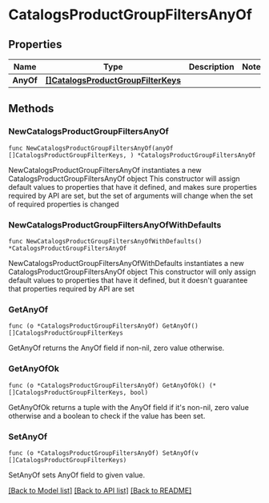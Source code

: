 # CatalogsProductGroupFiltersAnyOf

## Properties

Name | Type | Description | Notes
------------ | ------------- | ------------- | -------------
**AnyOf** | [**[]CatalogsProductGroupFilterKeys**](CatalogsProductGroupFilterKeys.md) |  | 

## Methods

### NewCatalogsProductGroupFiltersAnyOf

`func NewCatalogsProductGroupFiltersAnyOf(anyOf []CatalogsProductGroupFilterKeys, ) *CatalogsProductGroupFiltersAnyOf`

NewCatalogsProductGroupFiltersAnyOf instantiates a new CatalogsProductGroupFiltersAnyOf object
This constructor will assign default values to properties that have it defined,
and makes sure properties required by API are set, but the set of arguments
will change when the set of required properties is changed

### NewCatalogsProductGroupFiltersAnyOfWithDefaults

`func NewCatalogsProductGroupFiltersAnyOfWithDefaults() *CatalogsProductGroupFiltersAnyOf`

NewCatalogsProductGroupFiltersAnyOfWithDefaults instantiates a new CatalogsProductGroupFiltersAnyOf object
This constructor will only assign default values to properties that have it defined,
but it doesn't guarantee that properties required by API are set

### GetAnyOf

`func (o *CatalogsProductGroupFiltersAnyOf) GetAnyOf() []CatalogsProductGroupFilterKeys`

GetAnyOf returns the AnyOf field if non-nil, zero value otherwise.

### GetAnyOfOk

`func (o *CatalogsProductGroupFiltersAnyOf) GetAnyOfOk() (*[]CatalogsProductGroupFilterKeys, bool)`

GetAnyOfOk returns a tuple with the AnyOf field if it's non-nil, zero value otherwise
and a boolean to check if the value has been set.

### SetAnyOf

`func (o *CatalogsProductGroupFiltersAnyOf) SetAnyOf(v []CatalogsProductGroupFilterKeys)`

SetAnyOf sets AnyOf field to given value.



[[Back to Model list]](../README.md#documentation-for-models) [[Back to API list]](../README.md#documentation-for-api-endpoints) [[Back to README]](../README.md)


